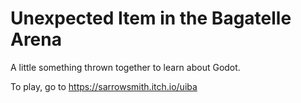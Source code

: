 # Unexpected Item in the Bagatelle Arena

A little something thrown together to learn about Godot.

To play, go to https://sarrowsmith.itch.io/uiba
